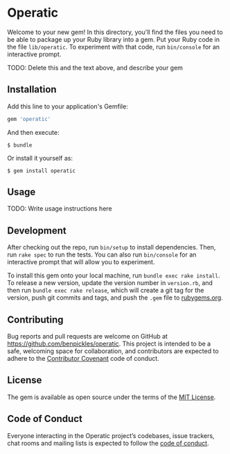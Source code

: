 # Operatic

Welcome to your new gem! In this directory, you'll find the files you need to be able to package up your Ruby library into a gem. Put your Ruby code in the file `lib/operatic`. To experiment with that code, run `bin/console` for an interactive prompt.

TODO: Delete this and the text above, and describe your gem

## Installation

Add this line to your application's Gemfile:

```ruby
gem 'operatic'
```

And then execute:

    $ bundle

Or install it yourself as:

    $ gem install operatic

## Usage

TODO: Write usage instructions here

## Development

After checking out the repo, run `bin/setup` to install dependencies. Then, run `rake spec` to run the tests. You can also run `bin/console` for an interactive prompt that will allow you to experiment.

To install this gem onto your local machine, run `bundle exec rake install`. To release a new version, update the version number in `version.rb`, and then run `bundle exec rake release`, which will create a git tag for the version, push git commits and tags, and push the `.gem` file to [rubygems.org](https://rubygems.org).

## Contributing

Bug reports and pull requests are welcome on GitHub at https://github.com/benpickles/operatic. This project is intended to be a safe, welcoming space for collaboration, and contributors are expected to adhere to the [Contributor Covenant](http://contributor-covenant.org) code of conduct.

## License

The gem is available as open source under the terms of the [MIT License](https://opensource.org/licenses/MIT).

## Code of Conduct

Everyone interacting in the Operatic project’s codebases, issue trackers, chat rooms and mailing lists is expected to follow the [code of conduct](https://github.com/benpickles/operatic/blob/master/CODE_OF_CONDUCT.md).

